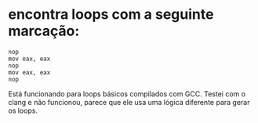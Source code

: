 # encontra loops com a seguinte marcação:

```
nop
mov eax, eax
nop
mov eax, eax
nop
```

Está funcionando para loops básicos compilados com GCC.
Testei com o clang e não funcionou, parece que ele usa uma lógica diferente para gerar os loops.